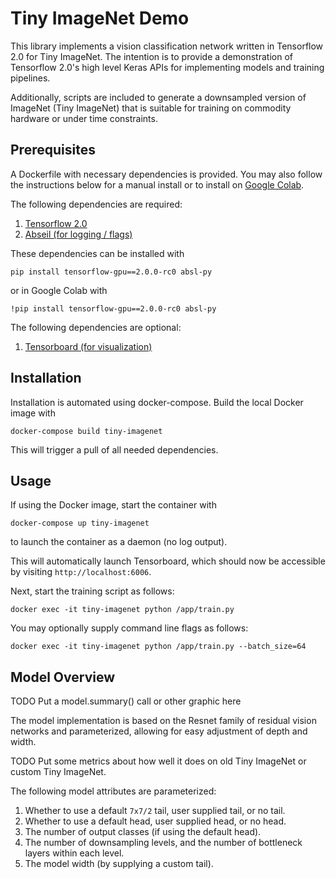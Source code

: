 # Tiny ImageNet Demo

This library implements a vision classification network written in
Tensorflow 2.0 for Tiny ImageNet. The intention is to provide a
demonstration of Tensorflow 2.0's high level Keras APIs for
implementing models and training pipelines.

Additionally, scripts are included to generate a downsampled version
of ImageNet (Tiny ImageNet) that is suitable for training on commodity
hardware or under time constraints.

## Prerequisites

A Dockerfile with necessary dependencies is provided. You may also
follow the instructions below for a manual install or to install
on [Google Colab](https://colab.research.google.com/).

The following dependencies are required:

1. [Tensorflow 2.0](https://www.tensorflow.org/versions/r2.0/api_docs)
2. [Abseil (for logging / flags)](https://abseil.io/docs/python/)

These dependencies can be installed with

```shell
pip install tensorflow-gpu==2.0.0-rc0 absl-py
```

or in Google Colab with

```shell
!pip install tensorflow-gpu==2.0.0-rc0 absl-py
```

The following dependencies are optional:
1. [Tensorboard (for visualization)](https://www.tensorflow.org/tensorboard/)

## Installation

Installation is automated using docker-compose. Build the local
Docker image with

```
docker-compose build tiny-imagenet
```

This will trigger a pull of all needed dependencies.

## Usage

If using the Docker image, start the container with

```shell
docker-compose up tiny-imagenet
```

to launch the container as a daemon (no log output).

This will automatically launch Tensorboard, which should now be
accessible by visiting `http://localhost:6006`.


Next, start the training script as follows:

```shell
docker exec -it tiny-imagenet python /app/train.py
```

You may optionally supply command line flags as follows:

```shell
docker exec -it tiny-imagenet python /app/train.py --batch_size=64
```

## Model Overview

TODO Put a model.summary() call or other graphic here

The model implementation is based on the Resnet family of residual
vision networks and parameterized, allowing for easy adjustment of
depth and width.

TODO Put some metrics about how well it does on old Tiny ImageNet or
custom Tiny ImageNet.

The following model attributes are parameterized:

1. Whether to use a default `7x7/2` tail, user supplied tail, or no tail.
2. Whether to use a default head, user supplied head, or no head.
3. The number of output classes (if using the default head).
4. The number of downsampling levels, and the number of bottleneck layers within each level.
5. The model width (by supplying a custom tail).
